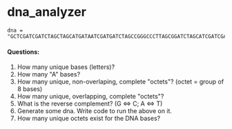 # dna_analyzer
```
dna = "GCTCGATCGATCTAGCTAGCATGATAATCGATGATCTAGCCGGGCCCTTAGCGGATCTAGCATCGATCGACTCGATCGAGCGCTAGCTACGATCAG"
```

#### Questions:
1. How many unique bases (letters)?
2. How many "A" bases?
3. How many unique, non-overlaping, complete "octets"? (octet = group of 8 bases)
4. How many unique, overlapping, complete "octets"?
5. What is the reverse complement? (G <=> C; A <=> T)
7. Generate some dna. Write code to run the above on it.
6. How many unique octets exist for the DNA bases?
